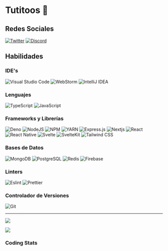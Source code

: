# Tutitoos 👋

## Redes Sociales

[![Twitter](https://img.shields.io/badge/Twitter-1DA1F2?style=for-the-badge&logo=twitter&logoColor=white)](https://twitter.com/intent/follow?screen_name=tutitoos)
[![Discord](https://img.shields.io/badge/Discord-7289DA?style=for-the-badge&logo=discord&logoColor=white)](https://discord.com/users/397453373479190538)

## Habilidades

### IDE's
![Visual Studio Code](https://img.shields.io/badge/Visual_Studio_Code-0078D4?logo=visual%20studio%20code&logoColor=white)
![WebStorm](https://img.shields.io/badge/WebStorm-2D76C0?logo=WebStorm&logoColor=white)
![IntelliJ IDEA](https://img.shields.io/badge/IntelliJ_IDEA-FC7F1D?logo=intellij-idea&logoColor=white)

### Lenguajes
![TypeScript](https://img.shields.io/badge/TypeScript-007ACC?logo=typescript&logoColor=white)
![JavaScript](https://img.shields.io/badge/JavaScript-323330?logo=javascript&logoColor=F7DF1E)

### Frameworks y Librerías 
![Deno](https://img.shields.io/badge/Deno-464647?logo=deno&logoColor=white)
![NodeJS](https://img.shields.io/badge/Node.js-339933?logo=nodedotjs&logoColor=white)
![NPM](https://img.shields.io/badge/NPM-CB3837?logo=npm&logoColor=white)
![YARN](https://img.shields.io/badge/YARN-2C8EBB?logo=yarn&logoColor=white)
![Express.js](https://img.shields.io/badge/Express.js-464647?logo=express&logoColor=white)
![Nextjs](https://img.shields.io/badge/next.js-292929?logo=nextdotjs&logoColor=white)
![React](https://img.shields.io/badge/React-20232A?logo=react&logoColor=61DAFB)
![React Native](https://img.shields.io/badge/React_Native-20232A?logo=react&logoColor=61DAFB)
![Svelte](https://img.shields.io/badge/Svelte-4A4A55?logo=react&logoColor=FF3E00)
![SvelteKit](https://img.shields.io/badge/SvelteKit-FF3E00?logo=react&logoColor=white)
![Tailwind CSS](https://img.shields.io/badge/Tailwind_CSS-38B2AC?logo=tailwind-css&logoColor=white)

### Bases de Datos
![MongoDB](https://img.shields.io/badge/MongoDB-4EA94B?logo=mongodb&logoColor=white)
![PostgreSQL](https://img.shields.io/badge/PostgreSQL-316192?logo=postgresql&logoColor=white)
![Redis](https://img.shields.io/badge/Redis-CC0000?logo=redis&logoColor=white)
![Firebase](https://img.shields.io/badge/Firebase-ffca28?logo=firebase&logoColor=white)

### Linters
![Eslint](https://img.shields.io/badge/eslint-3A33D1?logo=eslint&logoColor=white)
![Prettier](https://img.shields.io/badge/prettier-1A2C34?logo=prettier&logoColor=F7BA3E)

### Controlador de Versiones
![Git](https://img.shields.io/badge/GIT-E44C30?logo=git&logoColor=white)


---

![](https://github-readme-stats.vercel.app/api/top-langs/?username=Tutitoos&count_private=true&layout=compact&theme=dark&bg_color=1a1c1f&border_radius=10&hide_border=true&custom_title=Lenguajes%20m%C3%A1s%20utilizados)

![](https://github-readme-stats.vercel.app/api?username=tutitoos&count_private=true&include_all_commits=true&show_icons=true&count_private=true&layout=compact&theme=dark&hide_border=true&bg_color=1a1c1f&border_radius=10&custom_title=Estad%C3%ADsticas)

### Coding Stats
<!--START_SECTION:waka-->
<!--END_SECTION:waka-->
